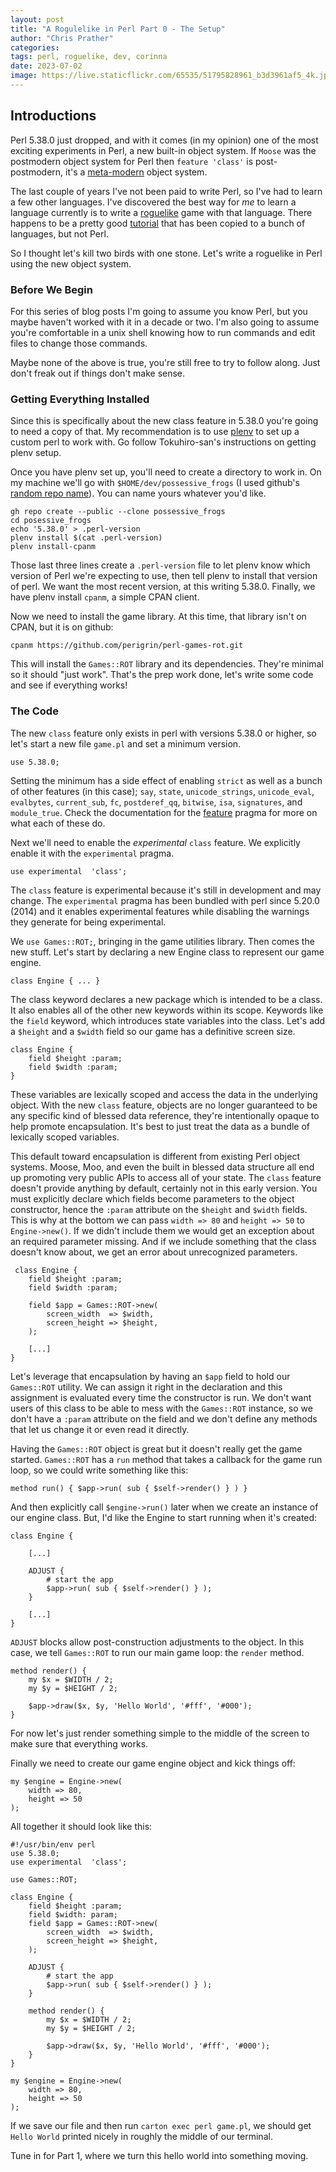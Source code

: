 ```yaml
---
layout: post
title: "A Rogulelike in Perl Part 0 - The Setup"
author: "Chris Prather"
categories:
tags: perl, roguelike, dev, corinna
date: 2023-07-02
image: https://live.staticflickr.com/65535/51795828961_b3d3961af5_4k.jpg
---
```


## Introductions

Perl 5.38.0 just dropped, and with it comes (in my opinion) one of the most
exciting experiments in Perl, a new built-in object system. If `Moose` was the
postmodern object system for Perl then `feature 'class'` is post-postmodern,
it's a [meta-modern](https://en.wikipedia.org/wiki/Metamodernism) object
system.

The last couple of years I've not been paid to write Perl, so I've had to learn
a few other languages. I've discovered the best way for _me_ to learn a
language currently is to write a
[roguelike](https://en.wikipedia.org/wiki/Roguelike) game with that language.
There happens to be a pretty good [tutorial](https://rogueliketutorials.com/)
that has been copied to a bunch of languages, but not Perl.

So I thought let's kill two birds with one stone. Let's write a roguelike in
Perl using the new object system.

### Before We Begin

For this series of blog posts I'm going to assume you know Perl, but you
maybe haven't worked with it in a decade or two. I'm also going to assume you're
comfortable in a unix shell knowing how to run commands and edit files to
change those commands.

Maybe none of the above is true, you're still free to try to follow along. Just
don't freak out if things don't make sense.

### Getting Everything Installed

Since this is specifically about the new class feature in 5.38.0 you're going
to need a copy of that. My recommendation is to use
[plenv](https://github.com/tokuhirom/plenv) to set up a custom perl to work
with. Go follow Tokuhiro-san's instructions on getting plenv setup.

Once you have plenv set up, you'll need to create a directory to work in. On my
machine we'll go with `$HOME/dev/possessive_frogs` (I used github's [random repo name](https://alator21.github.io/repository-name-generator/)).
You can name yours whatever you'd like.

```
gh repo create --public --clone possessive_frogs
cd posessive_frogs
echo '5.38.0' > .perl-version
plenv install $(cat .perl-version)
plenv install-cpanm
```

Those last three lines create a `.perl-version` file to let plenv know which
version of Perl we're expecting to use, then tell plenv to install that
version of perl. We want the most recent version, at this writing 5.38.0.
Finally, we have plenv install `cpanm`, a simple CPAN client.

Now we need to install the game library. At this time, that library isn't
on CPAN, but it is on github:

```
cpanm https://github.com/perigrin/perl-games-rot.git
```

This will install the `Games::ROT` library and its dependencies. They're
minimal so it should "just work". That's the prep work done, let's write some code
and see if everything works!

### The Code

The new `class` feature only exists in perl with versions 5.38.0 or higher, so
let's start a new file `game.pl` and set a minimum version.

```
use 5.38.0;
```

Setting the minimum has a side effect of
enabling `strict` as well as a bunch of other features (in this case); `say`, `state`,
`unicode_strings`, `unicode_eval`,  `evalbytes`, `current_sub`, `fc`,
`postderef_qq`, `bitwise`, `isa`, `signatures`, and `module_true`. Check the
documentation for the [feature](https://perldoc.pl/5.38.0-RC1/feature) pragma for more on
what each of these do.

Next we'll need to enable the _experimental_ `class` feature. We explicitly
enable it with the `experimental` pragma.

```
use experimental  'class';
```

The `class` feature is experimental because it's still in development and may
change. The `experimental` pragma has been bundled with perl since 5.20.0
(2014) and it enables experimental features while disabling the warnings they
generate for being experimental.

We `use Games::ROT;`, bringing in the game utilities library. Then comes the new
stuff. Let's start by declaring a new Engine class to represent our game engine.

```
class Engine { ... }
```

The class keyword declares a new package which is intended to be a class. It
also enables all of the other new keywords within its scope. Keywords like the
`field` keyword, which introduces state variables into the class. Let's add a
`$height` and a `$width` field so our game has a definitive screen size.

```
class Engine {
    field $height :param;
    field $width :param;
}
```

These variables are lexically scoped and access the data in the underlying
object. With the new `class` feature, objects are no longer guaranteed to be any
specific kind of blessed data reference, they're intentionally opaque to help
promote encapsulation. It's best to just treat the data as a bundle of
lexically scoped variables.

This default toward encapsulation is different from existing Perl object
systems. Moose, Moo, and even the built in blessed data structure all end up
promoting very public APIs to access all of your state. The `class` feature
doesn't provide anything by default, certainly not in this early version. You
must explicitly declare which fields become parameters to the object
constructor, hence the `:param` attribute on the `$height` and `$width` fields.
This is why at the bottom we can pass `width => 80` and `height => 50` to
`Engine->new()`. If we didn't include them we would get an exception about an
required parameter missing. And if we include something that the class doesn't
know about, we get an error about unrecognized parameters.

```
 class Engine {
    field $height :param;
    field $width :param;

    field $app = Games::ROT->new(
        screen_width  => $width,
        screen_height => $height,
    );

    [...]
}
````

Let's leverage that encapsulation by having an `$app` field to hold our
`Games::ROT` utility. We can assign it right in the declaration and this
assignment is evaluated every time the constructor is run. We don't want users
of this class to be able to mess with the `Games::ROT` instance, so we don't
have a `:param` attribute on the field and we don't define any methods that let
us change it or even read it directly.

Having the `Games::ROT` object is great but it doesn't really get the game
started. `Games::ROT` has a `run` method that takes a callback for the game run
loop, so we could write something like this:

```
method run() { $app->run( sub { $self->render() } ) }
```

And then explicitly call `$engine->run()` later when we create an instance of
our engine class. But, I'd like the Engine to start running when it's created:

```
class Engine {

    [...]

    ADJUST {
        # start the app
        $app->run( sub { $self->render() } );
    }

    [...]
}
```

`ADJUST` blocks allow post-construction adjustments to the object. In this case,
we tell `Games::ROT` to run our main game loop: the `render` method.

```
method render() {
    my $x = $WIDTH / 2;
    my $y = $HEIGHT / 2;

    $app->draw($x, $y, 'Hello World', '#fff', '#000');
}
```

For now let's just render something simple to the middle of the screen to make
sure that everything works.

Finally we need to create our game engine object and kick things off:

```
my $engine = Engine->new(
    width => 80,
    height => 50
);
```

All together it should look like this:

```
#!/usr/bin/env perl
use 5.38.0;
use experimental  'class';

use Games::ROT;

class Engine {
    field $height :param;
    field $width: param;
    field $app = Games::ROT->new(
        screen_width  => $width,
        screen_height => $height,
    );

    ADJUST {
        # start the app
        $app->run( sub { $self->render() } );
    }

    method render() {
        my $x = $WIDTH / 2;
        my $y = $HEIGHT / 2;

        $app->draw($x, $y, 'Hello World', '#fff', '#000');
    }
}

my $engine = Engine->new(
    width => 80,
    height => 50
);
```

If we save our file and then run `carton exec perl game.pl`, we should get
`Hello World` printed nicely in roughly the middle of our terminal.

Tune in for Part 1, where we turn this hello world into something moving.
